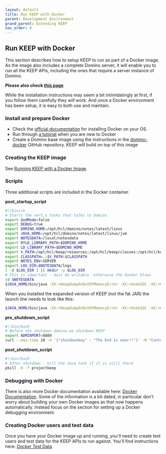 ```yaml
---
layout: default
title: Run KEEP with Docker
parent: Development Environment
grand_parent: Extending KEEP
nav_order: 8
---
```

## Run KEEP with Docker

This section describes how to setup KEEP to run as part of a Docker image.  As the image also includes a complete Domino server, it will enable you to run all the KEEP APis, including the ones that require a server instance of Domino. 

**Please also check [this page](../docker.html)**

While the installation instructions may seem a bit intimidatingly at first, if you follow them carefully they *will* work. And once a Docker environment has been setup, it is easy to both use and maintain.

### Install and prepare Docker

- Check the [official documentation](https://docs.docker.com/get-docker/) for installing Docker on your OS.
- Run through [a tutorial](https://www.docker.com/101-tutorial) when you are new to Docker
- Create a Domino base image using the instructions in the [domino-docker](https://github.com/IBM/domino-docker) GitHub repository. KEEP will build on top of this image

### Creating the KEEP image

See [Running KEEP with a Docker Image](../../installconfig/installation/docker).

### Scripts

Three additional scripts are included in the Docker container.

**post_startup_script**

```bash
#!/bin/sh
# Starts the vert.x tasks that talks to Domino
export GodMode=false
export DEBUG=true
export DOMINO_HOME=/opt/hcl/domino/notes/latest/linux
export JAVA_HOME=/opt/hcl/domino/notes/latest/linux/jvm
export NOTESDATA=/local/notesdata
export DYLD_LIBRARY_PATH=$DOMINO_HOME
export LD_LIBRARY_PATH=$DOMINO_HOME
export V_PATH=/opt/hcl/keep/resources:/opt/hcl/keep/classes:/opt/hcl/keep/resources:/opt/hcl/keep/libs/*
export CLASSPATH=.:$V_PATH:$CLASSPATH
export NOTES_ENV=SERVER
export LOG_DIR=$NOTESDATA/logs
[ -d $LOG_DIR ] || mkdir -p $LOG_DIR
# This is important - must be writable -otherwise the docker blows 
cd $NOTESDATA
$JAVA_HOME/bin/java -XX:+HeapDumpOnOutOfMemoryError -XX:+UseG1GC -XX:+UseStringDeduplicationJVM -cp $CLASSPATH -jar projectkeep.jar > $LOG_DIR/vertx.log 2>&1 &
``` 

When you installed the expanded version of KEEP (not the fat JAR) the launch line needs to look like this:

```bash
$JAVA_HOME/bin/java -XX:+HeapDumpOnOutOfMemoryError -XX:+UseG1GC -XX:+UseStringDeduplicationJVM -cp $CLASSPATH com.hcl.domino.keep.Launch > $LOG_DIR/vertx.log 2>&1 &

```


**pre_shutdown_script**

```bash
#!/bin/bash
# Before she shutdown domino we shutdown KEEP
export ADMINPORT=8889
curl --max-time 10 -d '{"shutdownkey" : "The End is near!!"}' -H "Content-Type: application/json" -X POST http://localhost:$ADMINPORT/shutdown
``` 


**post_shutdown_script**

```bash
#!/bin/bash
# After shutdown - kill the Java task if it is still there
pkill -9 -f projectkeep
``` 


### Debugging with Docker

There is also more Docker documentation available here: [Docker Documentation](../docker.html).  Some of the information is a bit dated, in particular don't worry about building your own Docker images as that now happens automatically.  Instead focus on the section for setting up a Docker debugging environment.

### Creating Docker users and test data

Once you have your Docker image up and running, you'll need to create test users and test data for the KEEP APIs to run against.  You'll find instructions here: [Docker Test Data](../testdata.html)

